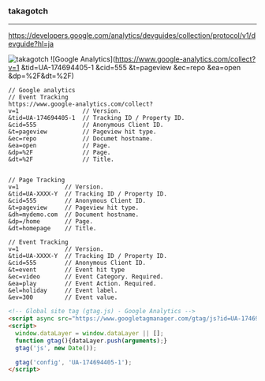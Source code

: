 ### takagotch
---

https://developers.google.com/analytics/devguides/collection/protocol/v1/devguide?hl=ja



![takagotch](https://github.com/takaogtch/takagotch)
![Google Analytics](https://www.google-analytics.com/collect?v=1
&tid=UA-174694405-1
&cid=555
&t=pageview
&ec=repo
&ea=open
&dp=%2F&dt=%2F)


```
// Google analytics
// Event Tracking
https://www.google-analytics.com/collect?
v=1                  // Version.
&tid=UA-174694405-1  // Tracking ID / Property ID.
&cid=555             // Anonymous Client ID.
&t=pageview          // Pageview hit type.
&ec=repo             // Documet hostname.
&ea=open             // Page.
&dp=%2F              // Page.
&dt=%2F              // Title.


// Page Tracking
v=1             // Version.
&tid=UA-XXXX-Y  // Tracking ID / Property ID.
&cid=555        // Anonymous Client ID.
&t=pageview     // Pageview hit type.
&dh=mydemo.com  // Document hostname.
&dp=/home       // Page.
&dt=homepage    // Title.

// Event Tracking
v=1             // Version.
&tid=UA-XXXX-Y  // Tracking ID / Property ID.
&cid=555        // Anonymous Client ID.
&t=event        // Event hit type
&ec=video       // Event Category. Required.
&ea=play        // Event Action. Required.
&el=holiday     // Event label.
&ev=300         // Event value.
```

```html
<!-- Global site tag (gtag.js) - Google Analytics -->
<script async src="https://www.googletagmanager.com/gtag/js?id=UA-174694405-1"></script>
<script>
  window.dataLayer = window.dataLayer || [];
  function gtag(){dataLayer.push(arguments);}
  gtag('js', new Date());

  gtag('config', 'UA-174694405-1');
</script>

```
